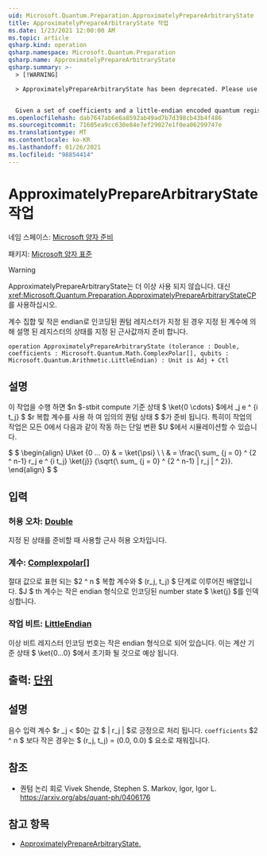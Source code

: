 ```yaml
---
uid: Microsoft.Quantum.Preparation.ApproximatelyPrepareArbitraryState
title: ApproximatelyPrepareArbitraryState 작업
ms.date: 1/23/2021 12:00:00 AM
ms.topic: article
qsharp.kind: operation
qsharp.namespace: Microsoft.Quantum.Preparation
qsharp.name: ApproximatelyPrepareArbitraryState
qsharp.summary: >-
  > [!WARNING]

  > ApproximatelyPrepareArbitraryState has been deprecated. Please use <xref:Microsoft.Quantum.Preparation.ApproximatelyPrepareArbitraryStateCP> instead.


  Given a set of coefficients and a little-endian encoded quantum register, prepares an state on that register described by the given coefficients, up to a given approximation tolerance.
ms.openlocfilehash: dab7647ab6e6a8592ab49ad7b7d398cb43b4f486
ms.sourcegitcommit: 71605ea9cc630e84e7ef29027e1f0ea06299747e
ms.translationtype: MT
ms.contentlocale: ko-KR
ms.lasthandoff: 01/26/2021
ms.locfileid: "98854414"
---
```

# <a name="approximatelypreparearbitrarystate-operation"></a>ApproximatelyPrepareArbitraryState 작업

네임 스페이스: [Microsoft 양자 준비](xref:Microsoft.Quantum.Preparation)

패키지: [Microsoft 양자 표준](https://nuget.org/packages/Microsoft.Quantum.Standard)


> [!WARNING]
> ApproximatelyPrepareArbitraryState는 더 이상 사용 되지 않습니다. 대신 <xref:Microsoft.Quantum.Preparation.ApproximatelyPrepareArbitraryStateCP>를 사용하십시오.

계수 집합 및 작은 endian로 인코딩된 퀀텀 레지스터가 지정 된 경우 지정 된 계수에 의해 설명 된 레지스터의 상태를 지정 된 근사값까지 준비 합니다.

```qsharp
operation ApproximatelyPrepareArbitraryState (tolerance : Double, coefficients : Microsoft.Quantum.Math.ComplexPolar[], qubits : Microsoft.Quantum.Arithmetic.LittleEndian) : Unit is Adj + Ctl
```


## <a name="description"></a>설명

이 작업을 수행 하면 $n $-stbit compute 기준 상태 $ \ket{0 \cdots} $에서 _j e ^ {i t_j} $ $r 복합 계수를 사용 하 여 임의의 퀀텀 상태 $ $가 준비 됩니다.
특히이 작업의 작업은 모든 0에서 다음과 같이 작동 하는 단일 변환 $U $에서 시뮬레이션할 수 있습니다.

$ $ \begin{align} U\ket {0 ... 0} & = \ket{\psi} \\ \\ & = \frac{\ sum_ {j = 0} ^ {2 ^ n-1} r_j e ^ {i t_j} \ket{j}} {\sqrt{\ sum_ {j = 0} ^ {2 ^ n-1} | r_j | ^ 2}}.
\end{align} $ $

## <a name="input"></a>입력

### <a name="tolerance--double"></a>허용 오차: [Double](xref:microsoft.quantum.lang-ref.double)

지정 된 상태를 준비할 때 사용할 근사 허용 오차입니다.


### <a name="coefficients--complexpolar"></a>계수: [Complexpolar](xref:Microsoft.Quantum.Math.ComplexPolar)[]

절대 값으로 표현 되는 $2 ^ n $ 복합 계수와 $ (r_j, t_j) $ 단계로 이루어진 배열입니다. $J $ th 계수는 작은 endian 형식으로 인코딩된 number state $ \ket{j} $를 인덱싱합니다.


### <a name="qubits--littleendian"></a>작업 비트: [LittleEndian](xref:Microsoft.Quantum.Arithmetic.LittleEndian)

이상 비트 레지스터 인코딩 번호는 작은 endian 형식으로 되어 있습니다. 이는 계산 기준 상태 $ \ket{0...0} $에서 초기화 될 것으로 예상 됩니다.



## <a name="output--unit"></a>출력: [단위](xref:microsoft.quantum.lang-ref.unit)



## <a name="remarks"></a>설명

음수 입력 계수 $r _j < $0는 값 $ | r_j | $로 긍정으로 처리 됩니다. `coefficients` $2 ^ n $ 보다 작은 경우는 $ (r_j, t_j) = (0.0, 0.0) $ 요소로 채워집니다.

## <a name="references"></a>참조

- 퀀텀 논리 회로 Vivek Shende, Stephen S. Markov, Igor, Igor L. https://arxiv.org/abs/quant-ph/0406176

## <a name="see-also"></a>참고 항목

- [ApproximatelyPrepareArbitraryState.](xref:Microsoft.Quantum.Preparation.ApproximatelyPrepareArbitraryState)